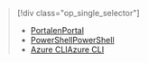 > [!div class="op_single_selector"]
> * [<span data-ttu-id="b36b9-101">Portalen</span><span class="sxs-lookup"><span data-stu-id="b36b9-101">Portal</span></span>](../articles/virtual-network/virtual-network-manage-nsg-arm-portal.md)
> * [<span data-ttu-id="b36b9-102">PowerShell</span><span class="sxs-lookup"><span data-stu-id="b36b9-102">PowerShell</span></span>](../articles/virtual-network/virtual-network-manage-nsg-arm-ps.md)
> * [<span data-ttu-id="b36b9-103">Azure CLI</span><span class="sxs-lookup"><span data-stu-id="b36b9-103">Azure CLI</span></span>](../articles/virtual-network/virtual-network-manage-nsg-arm-cli.md)